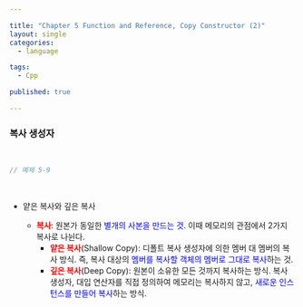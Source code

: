 ```yaml
---

title: "Chapter 5 Function and Reference, Copy Constructor (2)"
layout: single
categories:
  - language

tags:
  - Cpp

published: true

---
```


### 복사 생성자

<br>

```cpp
// 예제 5-9

```

<br>

- 얕은 복사와 깊은 복사

  - <span style = "color:red">**복사**</span>: 원본가 동일한 <span style="color:blue">별개의 사본을 만드는 것</span>. 이때 메모리의 관점에서 2가지 복사로 나뉜다.
    - <span style="color:red">**얕은 복사**</span>(Shallow Copy): 디폴트 복사 생성자에 의한 멤버 대 멤버의 복사 방식. 즉, 복사 대상의 <span style="color:blue">멤버를 복사할 객체의 멤버로 그대로 복사</span>하는 것.
    - <span style="color:red">**깊은 복사**</span>(Deep Copy): 원본이 소유한 모든 것까지 복사하는 방식. 복사 생성자, 대입 연산자를 직접 정의하여 메모리는 복사하지 않고, <span style="color:blue">새로운 인스턴스를 만들어 복사</span>하는 방식.

  
